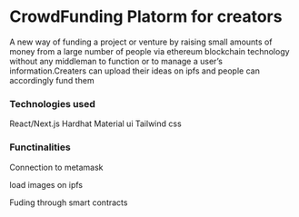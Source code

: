 # CrowdFunding Platorm for creators

A new way of funding a project or venture by raising small amounts of money from a large number of people via ethereum blockchain technology without any middleman to function or to manage a user’s information.Creaters can upload their ideas on ipfs and people can accordingly fund them

### Technologies used
React/Next.js
Hardhat
Material ui
Tailwind css

### Functinalities

Connection to metamask

load images on ipfs

Fuding through smart contracts




